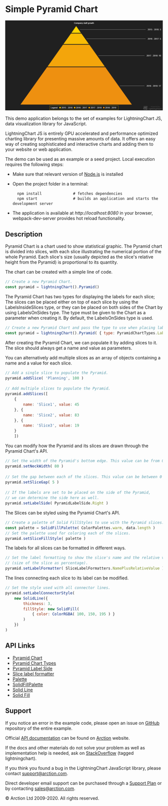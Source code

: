 # Simple Pyramid Chart

![Simple Pyramid Chart](simplePyramid.png)

This demo application belongs to the set of examples for LightningChart JS, data visualization library for JavaScript.

LightningChart JS is entirely GPU accelerated and performance optimized charting library for presenting massive amounts of data. It offers an easy way of creating sophisticated and interactive charts and adding them to your website or web application.

The demo can be used as an example or a seed project. Local execution requires the following steps:

- Make sure that relevant version of [Node.js](https://nodejs.org/en/download/) is installed
- Open the project folder in a terminal:

        npm install              # fetches dependencies
        npm start                # builds an application and starts the development server

- The application is available at *http://localhost:8080* in your browser, webpack-dev-server provides hot reload functionality.


## Description

Pyramid Chart is a chart used to show statistical graphic. The Pyramid chart is divided into slices, with each slice illustrating the numerical portion of the whole Pyramid. Each slice's size (usually depicted as the slice's relative height from the Pyramid) is proportional to its quantity.

The chart can be created with a simple line of code.

```javascript
// Create a new Pyramid Chart.
const pyramid = lightningChart().Pyramid()
```

The Pyramid Chart has two types for displaying the labels for each slice; The slices can be placed either on top of each slice by using the LabelsInsideSlices type, or they can be placed on both sides of the Chart by using LabelsOnSides type. The type must be given to the Chart as a parameter when creating it.
By default, the LabelsOnSides type is used.

```javascript
// Create a new Pyramid Chart and pass the type to use when placing labels.
const pyramid = lightningChart().Pyramid( { type: PyramidChartTypes.LabelsOnSides } )
```

After creating the Pyramid Chart, we can populate it by adding slices to it.
The slice should always get a name and value as parameters.

You can alternatively add multiple slices as an array of objects containing a name and a value for each slice.

```javascript
// Add a single slice to populate the Pyramid.
pyramid.addSlice( 'Planning', 100 )

// Add multiple slices to populate the Pyramid.
pyramid.addSlices([
    {
        name: 'Slice1', value: 45
    }, {
        name: 'Slice2', value: 83
    }, {
        name: 'Slice3', value: 19
    }
    ])

```

You can modify how the Pyramid and its slices are drawn through the Pyramid Chart's API.

```javascript
// Set the width of the Pyramid's bottom edge. This value can be from 0 to 100 (in percents).
pyramid.setNeckWidth( 80 )

// Set the gap between each of the slices. This value can be between 0 to 20 pixels.
pyramid.setSliceGap( 5 )

// If the labels are set to be placed on the side of the Pyramid,
// we can determine the side here as well.
pyramid.setLabelSide( PyramidLabelSide.Right )

```

The Slices can be styled using the Pyramid Chart's API.

```javascript
// Create a palette of Solid FillStyles to use with the Pyramid slices.
const palette = SolidFillPalette( ColorPalettes.warm, data.length )
// Set the palette used for coloring each of the slices.
pyramid.setSliceFillStyle( palette )

```

The labels for all slices can be formatted in different ways.

```javascript
// Set the label formatting to show the slice's name and the relative value
// (size of the slice as percentage).
pyramid.setLabelFormatter( SliceLabelFormatters.NamePlusRelativeValue )
```

The lines connecting each slice to its label can be modified.

```javascript
// Set the style used with all connector lines.
pyramid.setLabelConnectorStyle(
    new SolidLine({
        thickness: 3,
        fillStyle: new SolidFill(
            { color: ColorRGBA( 100, 150, 195 ) }
        )
    })
)
```


## API Links

* [Pyramid Chart]
* [Pyramid Chart Types]
* [Pyramid Label Side]
* [Slice label formatter]
* [Palette]
* [SolidFillPalette]
* [Solid Line]
* [Solid Fill]


## Support

If you notice an error in the example code, please open an issue on [GitHub][0] repository of the entire example.

Official [API documentation][1] can be found on [Arction][2] website.

If the docs and other materials do not solve your problem as well as implementation help is needed, ask on [StackOverflow][3] (tagged lightningchart).

If you think you found a bug in the LightningChart JavaScript library, please contact support@arction.com.

Direct developer email support can be purchased through a [Support Plan][4] or by contacting sales@arction.com.

[0]: https://github.com/Arction/
[1]: https://www.arction.com/lightningchart-js-api-documentation/
[2]: https://www.arction.com
[3]: https://stackoverflow.com/questions/tagged/lightningchart
[4]: https://www.arction.com/support-services/

© Arction Ltd 2009-2020. All rights reserved.


[Pyramid Chart]: https://www.arction.com/lightningchart-js-api-documentation/v3.0.0/classes/pyramidchart.html
[Pyramid Chart Types]: https://www.arction.com/lightningchart-js-api-documentation/v3.0.0/globals.html#pyramidcharttypes
[Pyramid Label Side]: https://www.arction.com/lightningchart-js-api-documentation/v3.0.0/enums/pyramidlabelside.html
[Slice label formatter]: https://www.arction.com/lightningchart-js-api-documentation/v3.0.0/globals.html#slicelabelformatter
[Palette]: https://www.arction.com/lightningchart-js-api-documentation/v3.0.0/globals.html#colorpalettes
[SolidFillPalette]: https://www.arction.com/lightningchart-js-api-documentation/v3.0.0/globals.html#solidfillpalette
[Solid Line]: https://www.arction.com/lightningchart-js-api-documentation/v3.0.0/classes/solidline.html
[Solid Fill]: https://www.arction.com/lightningchart-js-api-documentation/v3.0.0/classes/solidfill.html

